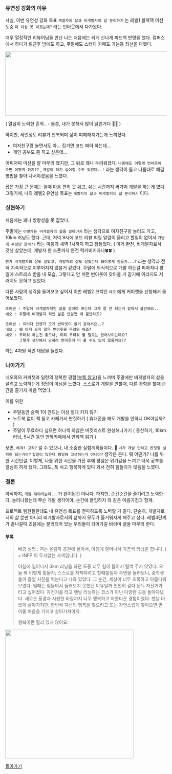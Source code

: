 ### 유연성 강화의 이유
사실, 이번 유연성 강화 목표 `개발자의 삶과 비개발자의 삶 분리하기` 는 
레벨1 블랙잭 미션 도중 `더 이상 못 하겠는데?` 라는 번아웃에서 다가왔다.

매우 열정적인 리뷰어님을 만난 나는 처음에는 되게 신나게 피드백 반영을 했다.
캠퍼스에서 하다가 퇴근후 밤에도 하고, 주말에도 스터디 카페도 가는등 최선을 다했다.

<img src="https://i.imgur.com/ulsMgjl.png" width="800" height="200">

( 열심히 노력한 흔적.. - 물론, 내가 못해서 많이 달린거다 🥲🥲 )

하지만, 세번정도 리뷰가 반복되며 삶이 피폐해져가는게 느껴졌다.
- 여자친구랑 놀면서도 아... 집가면 코드 짜야 하는데...
- 개인 공부도 좀 하고 싶은데...

어찌저찌 미션을 잘 마무리 했지만, 그 뒤로 꽤나 두려워졌다.
`나중에도 이렇게 번아웃이 오면 어떻게 하지??` , `개발이 하기 싫어질 수도 있겠다..!`
라는 생각이 들고 나름대로 해결 방법을 찾아 나서야겠음을 느꼈다.

꼽은 가장 큰 문제는 쉴때 마음 편히 못 쉬고, 쉬는 시간까지 써가며 개발을 하는게 였다.
그렇기에, 나의 레벨2 유연성 목표는 `개발자의 삶과 비개발자의 삶 분리하기` 이다. 
### 실현하기

처음에는 꽤나 방향성을 못 잡았다.

주말에는 `어떻게든 비개발자의 삶을 살아야지` 라는 생각으로 여자친구랑 놀러도 가고, 10km 러닝도 했다.
근데, 저녁 9시에 코드 리뷰 띠링 알람이 울리고 할일이 없어서 `가볍게 수정만 할까??` 라는 마음과 새벽 1시까지 하고 잠들었다.
( 이거 완전, 비개발자로서 갓생 살았는데, 개발자 한 스푼까지 완전 럭키비키자나🍀🍀 )

`뭔가 비개발자의 삶도 살았고, 개발자의 삶도 살았는데 왜이렇게 힘들지...?` 라는 생각과 전혀 지속적으로 이루어지지 않을거 같았다.
주말에 의식적으로 개발 하는걸 피하자니 평일에 스트레스 받을 내 모습, 그렇다고 안 쉬면 번아웃이 찾아올 거 같기에 이러지도 저러지도 못하고 있었다.

다른 사람의 생각을 들어보고 싶어서 이번 레벨2 코치인 `네오` 에게 커피챗을 신청해서 물어보았다.
```
조이썬 : 주말에 비개발자적인 삶을 살아야 하는데 그게 잘 안 되는거 같아서 불안해요..
네오 : 주말에 비개발자 적인 삶은 안살면 왜 불안하죠?

조이썬 : 이러다 언젠가 크게 번아웃이 올거 같아서요..?
네오 : 왜 아직 오지 않은 번아웃을 두려워 하죠?
네오 : 두려워 하는건 좋으나, 미리 두려워 할 필요는 없어보이는데요?
      그렇게 생각해서 오히려 번아웃이 더 올 수도 있지 않을까요??
```
라는 4차원 적인 대답을 들었다.
### 나아가기

네오와의 커피챗과 일련의 행복한 경험([부록 참고](#부록))을 느끼며 주말에만 비개발자의 삶을 살려고 노력하는게 정답이 아님을 느꼈다.
스스로가 개발을 안할때, 다른 경험을 할때 순간을 즐기자 마음 먹었다.

이를 위한 
- 주말동안 슬랙 1이 안뜨는 이상 절대 키지 않기
- 노트북 없이 책 들고 카페가서 딴짓하기 ( 휴대폰을 해도 개발을 안하니 OK아닐까? )
- 주말이 무료하다 싶으면 하나씩 하찮은 버킷리스트 완성해나가기
	( 등산하기, 10km 러닝, 5시간 동안 만화카페에서 만화책 읽기 )

보면, `에걔? 고작?` 일 수 있으나, 내 소중한 실험계획들이다. 😤
`너가 개발 안하고 딴짓할 실력이 되는거야?` `할일이 많은데 평일에 고생하는거 아니야?` 생각은 든다. 뭐 어떤가? 나를 위한 시간인걸.
이렇게, 나를 위한 시간을 가진 후에 평일은 위기감을 느끼고 더욱 공부를 열심히 하게 됐다. 그래도, 푹 쉬고 행복하게 있다 와서 전혀 힘들지가 않음을 느꼈다.
### 결론

아직까지, `개발 해야하는데...`가 완치된건 아니다. 하지만, 순간순간을 즐기려고 노력한다.
놀러나왔는데 무슨 개발 생각이야, 순간에 몰입하자 와 같은 마음가짐과 함께.

프로젝트 팀원들한테도 내 유연성 목표를 전파하도록 노력할 거 같다. 단순히, 개발자로서의 삶 뿐만 아니라 비개발자로서의 삶까지 모두가 즐거워지게 해주고 싶다. 레벨4단계가 끝나갈때 즈음에는 분리되어 있는 우리들이 되어가길 바라며 글을 마무리 한다.
#### 부록 

> 배경 설명 : 저는 올림픽 공원에 살아서, 아침에 일어나서 가끔씩 러닝을 합니다.
> ( + INFP 의 두서없는 사색입니다. )
> 
> 아침에 일어나서 3km 러닝을 하던 도중 너무 힘이 들어서 털썩 주저 앉았다.
> 오늘 왜 이렇게 힘들지; 스스로를 자책하려고 할때쯤일까
> 주변을 둘러보니, 중학생들이 졸업 사진을 찍는다고 나와 있었다.
> 그 순간, 세상이 너무 초록하고 아름다워 보였다. 뛸때는 힘들어서 둘러보지 못했던 이유일까
> 천천히 걷다 문득 자전거가 타고 싶어졌다. 자전거를 타고 맨날 러닝하는 코스가 아닌 다양한 곳을 돌아다녔다.
> 새로운 풍경과 시원한 바람까지 너무 행복하고 아름다운 경험이였다.
> 맨날 바쁘게 살아가지만, 한번씩 자신의 행복을 찾으려고 또는 자연스럽게 찾아오면 받아줄 마음을 가지고 살아가져야지.
> 
> 행복이란 멀리 있지 않아요. 

<img src="https://i.imgur.com/miw32od.jpeg" width="400" height="400">

[돌아가기](#나아가기)
